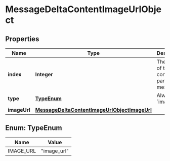 # MessageDeltaContentImageUrlObject

## Properties
Name | Type | Description | Notes
------------ | ------------- | ------------- | -------------
**index** | **Integer** | The index of the content part in the message. | 
**type** | [**TypeEnum**](#TypeEnum) | Always &#x60;image_url&#x60;. | 
**imageUrl** | [**MessageDeltaContentImageUrlObjectImageUrl**](MessageDeltaContentImageUrlObjectImageUrl.md) |  |  [optional]

<a name="TypeEnum"></a>
## Enum: TypeEnum
Name | Value
---- | -----
IMAGE_URL | &quot;image_url&quot;
